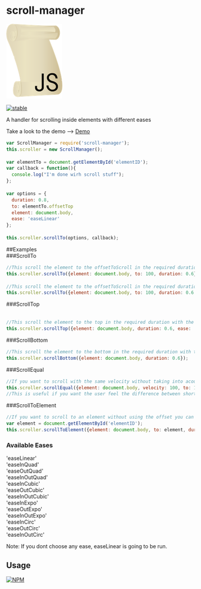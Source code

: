 # scroll-manager
![logo](https://raw.githubusercontent.com/maximobelen/assets/master/images/scroll-manager/scroll-manager.png)  

[![stable](http://badges.github.io/stability-badges/dist/stable.svg)](http://github.com/badges/stability-badges)

A handler for scrolling inside elements with different eases  
  
  Take a look to the demo --> [Demo](http://jam3.github.io/scroll-manager/)

```js
var ScrollManager = require('scroll-manager');
this.scroller = new ScrollManager();

var elementTo = document.getElementById('elementID');
var callback = function(){
  console.log("I'm done wirh scroll stuff");
};

var options = {
  duration: 0.8,
  to: elementTo.offsetTop
  element: document.body,
  ease: 'easeLinear'
};

this.scroller.scrollTo(options, callback);
```

##Examples  
###ScrollTo  

```js
//This scroll the element to the offsetToScroll in the required duration with the default ease
this.scroller.scrollTo({element: document.body, to: 100, duration: 0.6});

//This scroll the element to the offsetToScroll in the required duration with the selected ease and finally execute the callback
this.scroller.scrollTo({element: document.body, to: 100, duration: 0.6, ease: 'easeOutCubic'}, callback);

```
###ScrollTop  

```js

//This scroll the element to the top in the required duration with the selected ease and finally execute the callback
this.scroller.scrollTop({element: document.body, duration: 0.6, ease: 'easeOutCubic'}, callback);

```
###ScrollBottom  

```js
//This scroll the element to the bottom in the required duration with the default ease
this.scroller.scrollBottom({element: document.body, duration: 0.6});

```
###ScrollEqual 

```js
//If you want to scroll with the same velocity without taking into acount the duration you can use:
this.scroller.scrollEqual({element: document.body, velocity: 100, to: 100, ease: 'easeOutCubic'});  
//This is useful if you want the user feel the difference between short and long distances.

```

###ScrollToElement 

```js
//If you want to scroll to an element without using the offset you can use:
var element = document.getElementById('elementID');
this.scroller.scrollToElement({element: document.body, to: element, duration: 0.6, ease: 'easeOutExpo'});

```

### Available Eases  
'easeLinear'  
'easeInQuad'  
'easeOutQuad'  
'easeInOutQuad'  
'easeInCubic'  
'easeOutCubic'  
'easeInOutCubic'  
'easeInExpo'  
'easeOutExpo'  
'easeInOutExpo'  
'easeInCirc'  
'easeOutCirc'  
'easeInOutCirc'  

Note: If you dont choose any ease, easeLinear is going to be run.

## Usage

[![NPM](https://nodei.co/npm/scroll-manager.png)](https://www.npmjs.com/package/scroll-manager)

